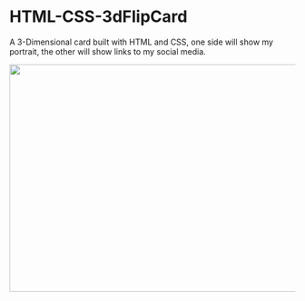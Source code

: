 # HTML-CSS-3dFlipCard

A 3-Dimensional card built with HTML and CSS, one side will show my portrait, the other will show links to my social media.

<img src="https://i.imgur.com/2zpdPSv.gif[" width="800" height="400" />

